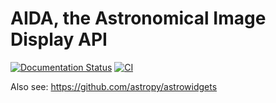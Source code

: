 # AIDA, the Astronomical Image Display API

[![Documentation Status](https://readthedocs.org/projects/aida/badge/?version=latest)](https://aida.readthedocs.io/en/latest/?badge=latest)
[![CI](https://github.com/astropy/astro-image-display-api/actions/workflows/run_tests.yml/badge.svg)](https://github.com/astropy/astro-image-display-api/actions/workflows/run_tests.yml)

Also see: https://github.com/astropy/astrowidgets
